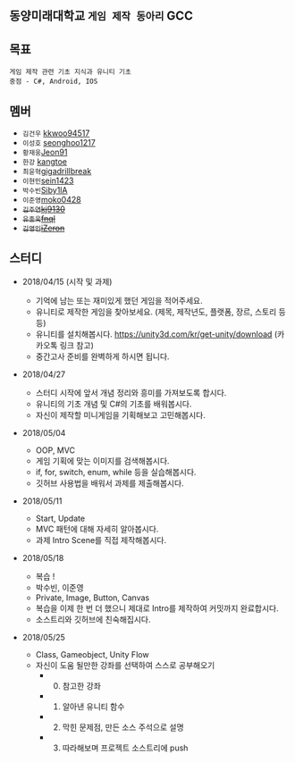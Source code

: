 ##	**동양미래대학교 `게임 제작 동아리` GCC**

##	목표
`게임 제작 관련 기초 지식과 유니티 기초`</br>
`중점 - C#, Android, IOS`

##	멤버
*	`김건우`	[kkwoo94517](https://github.com/kkwoo94517) 
*	`이성호` [seonghoo1217](https://github.com/seonghoo1217)
*	`황재웅`[Jeon91](https://github.com/Jeon91)
*	`한강`	[kangtoe](https://github.com/kangtoe)
*	`최윤혁`[gigadrillbreak](https://github.com/gigadrillbreak)
*	`이현민`[sein1423](https://github.com/sein1423)
*	`박수빈`[Siby1lA](https://github.com/Siby1lA)
*	`이준영`[moko0428](https://github.com/moko0428)
*	<del>`김주연`[kj9130](https://github.com/kj9130)</del>
*	<del>`유종욱`[fnql](https://github.com/fnql)</del>
*	<del>`김영인`[iZeron](https://github.com/iZeron)</del>

##	스터디
*	2018/04/15 (시작 및 과제)
	*	기억에 남는 또는 재미있게 했던 게임을 적어주세요.
	*	유니티로 제작한 게임을 찾아보세요. (제목, 제작년도, 플랫폼, 장르, 스토리 등등) 
	*	유니티를 설치해봅시다. <https://unity3d.com/kr/get-unity/download> (카카오톡 링크 참고)
	*	중간고사 준비를 완벽하게 하시면 됩니다.

*	2018/04/27
	*	스터디 시작에 앞서 개념 정리와 흥미를 가져보도록 합시다.
	*	유니티의 기초 개념 및 C#의 기초를 배워봅시다.
	*	자신이 제작할 미니게임을 기획해보고 고민해봅시다.
	
*	2018/05/04
	*	OOP, MVC
	*	게임 기획에 맞는 이미지를 검색해봅시다.
	*	if, for, switch, enum, while 등을 실습해봅시다.
	*	깃허브 사용법을 배워서 과제를 제출해봅시다.

*	2018/05/11
	*	Start, Update
	*	MVC 패턴에 대해 자세히 알아봅시다.
	*	과제 Intro Scene를 직접 제작해봅시다.

*	2018/05/18
	*	복습 !
	*	박수빈, 이준영
	*	Private, Image, Button, Canvas
	*	복습을 이제 한 번 더 했으니 제대로 Intro를 제작하여 커밋까지 완료합시다.
	*	소스트리와 깃허브에 친숙해집시다.
	
*	2018/05/25
	*	Class, Gameobject, Unity Flow
	*	자신이 도움 될만한 강좌를 선택하여 스스로 공부해오기
		*	0. 참고한 강좌
		*	1. 알아낸 유니티 함수
		*	2. 막힌 문제점, 만든 소스 주석으로 설명
		*	3. 따라해보며 프로젝트 소스트리에 push